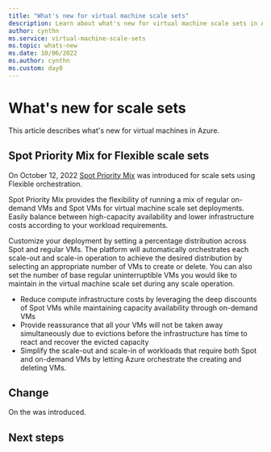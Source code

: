 ```yaml
---
title: "What's new for virtual machine scale sets" 
description: Learn about what's new for virtual machine scale sets in Azure.
author: cynthn
ms.service: virtual-machine-scale-sets
ms.topic: whats-new
ms.date: 10/06/2022
ms.author: cynthn
ms.custom: day0
---
```


# What's new for scale sets

This article describes what's new for virtual machines in Azure.


## Spot Priority Mix for Flexible scale sets

On October 12, 2022  [Spot Priority Mix](spot-priority-mix.md) was introduced for scale sets using Flexible orchestration.

Spot Priority Mix provides the flexibility of running a mix of regular on-demand VMs and Spot VMs for virtual machine scale set deployments. Easily balance between high-capacity availability and lower infrastructure costs according to your workload requirements.

Customize your deployment by setting a percentage distribution across Spot and regular VMs. The platform will automatically orchestrates each scale-out and scale-in operation to achieve the desired distribution by selecting an appropriate number of VMs to create or delete. You can also set the number of base regular uninterruptible VMs you would like to maintain in the virtual machine scale set during any scale operation.

- Reduce compute infrastructure costs by leveraging the deep discounts of Spot VMs while maintaining capacity availability through on-demand VMs
- Provide reassurance that all your VMs will not be taken away simultaneously due to evictions before the infrastructure has time to react and recover the evicted capacity
- Simplify the scale-out and scale-in of workloads that require both Spot and on-demand VMs by letting Azure orchestrate the creating and deleting VMs.

## Change

On <date> the <change> was introduced.

## Next steps

